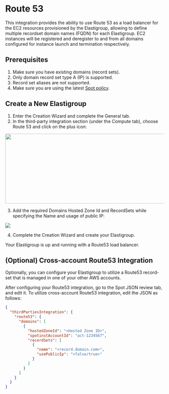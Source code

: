 # Route 53

This integration provides the ability to use Route 53 as a load balancer for the EC2 resources provisioned by the Elastigroup, allowing to define multiple recordset domain names (FQDN) for each Elastigroup. EC2 instances will be registered and deregister to and from all domains configured for instance launch and termination respectively.

## Prerequisites

1. Make sure you have existing domains (record sets).
2. Only domain record set type A (IP) is supported.
3. Record set aliases are not supported.
4. Make sure you are using the latest [Spot policy](administration/api/spot-policy-in-aws).

## Create a New Elastigroup

1. Enter the Creation Wizard and complete the General tab.
2. In the third-party integration section (under the Compute tab), choose Route 53 and click on the plus icon:

<img src="/elastigroup/_media/route53-01.png" width="600" height="222" />

3. Add the required Domains Hosted Zone Id and RecordSets while specifying the Name and usage of public IP:

<img src="/elastigroup/_media/route53-02.png" />

4. Complete the Creation Wizard and create your Elastigroup.

Your Elastigroup is up and running with a Route53 load balancer.

## (Optional) Cross-account Route53 Integration

Optionally, you can configure your Elastigroup to utilize a Route53 record-set that is managed in one of your other AWS accounts.

After configuring your Route53 integration, go to the Spot JSON review tab, and edit it.
To utilize cross-account Route53 integration, edit the JSON as follows:

```json
{
  "thirdPartiesIntegration": {
    "route53": {
      "domains": [
        {
          "hostedZoneId": "<Hosted Zone ID>",
          "spotinstAccountId": "act-1234567",
          "recordSets": [
            {
              "name": "<record.domain.com>",
              "usePublicIp": "<false/true>"
            }
          ]
        }
      ]
    }
  }
}
```
